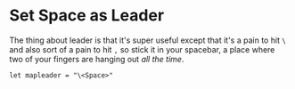 # Set Space as Leader

The thing about leader is that it's super useful except that it's a pain to hit
`\` and also sort of a pain to hit `,` so stick it in your spacebar, a place
where two of your fingers are hanging out *all the time*.

`let mapleader = "\<Space>"`
